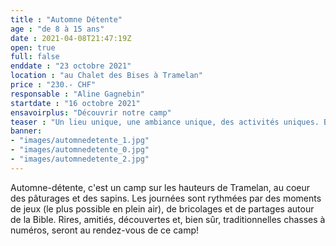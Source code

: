 ```yaml
---
title : "Automne Détente"
age : "de 8 à 15 ans"
date : 2021-04-08T21:47:19Z
open: true
full: false
enddate : "23 octobre 2021"
location : "au Chalet des Bises à Tramelan"
price : "230.- CHF"
responsable : "Aline Gagnebin"
startdate : "16 octobre 2021"
ensavoirplus: "Découvrir notre camp"
teaser : "Un lieu unique, une ambiance unique, des activités uniques. Bref : un camp unique !"
banner: 
- "images/automnedetente_1.jpg"
- "images/automnedetente_0.jpg"
- "images/automnedetente_2.jpg"
---
```


Automne-détente, c'est un camp sur les hauteurs de Tramelan, au coeur des pâturages et des sapins. Les journées sont rythmées par des moments de jeux (le plus possible en plein air), de bricolages et de partages autour de la Bible. Rires, amitiés, découvertes et, bien sûr, traditionnelles chasses à numéros, seront au rendez-vous de ce camp!